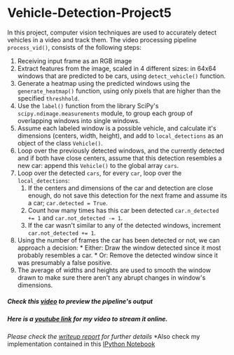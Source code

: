 # Vehicle-Detection-Project5
In this project, computer vision techniques are used to accurately detect vehicles in a video and track them. 
The video processing pipeline ``process_vid()``, consists of the following steps:
  1. Receiving input frame as an RGB image
  2. Extract features from the image, scaled in 4 different sizes: in 64x64 windows that are predicted to be cars, using `detect_vehicle()` function.
  3. Generate a heatmap using the predicted windows using the `generate_heatmap()` function, using only pixels that are higher than the specified `threshhold`.
  4. Use the `label()` function from the library SciPy's `scipy.ndimage.measurements` module, to group each group of overlapping windows into single windows.
  5. Assume each labeled window is a possible vehicle, and calculate it's dimensions (centers, width, height), and add to `local_detections` as an object of the class `Vehicle()`.
  6. Loop over the previously detected windows, and the currently detected and if both have close centers, assume that this detection resembles a new car: append this `Vehicle()` to the global array `cars`.
  7. Loop over the detected `cars`, for every `car`, loop over the `local_detections`:
      1. If the centers and dimensions of the car and detection are close enough, do not save this detection for the next frame and assume its a car; `car.detected = True`.
      2. Count how many times has this car been detected `car.n_detected += 1` and `car.not_detected -= 1`.
      3. If the car wasn't similar to any of the detected windows, increment `car.not_detected += 1`.
  8. Using the number of frames the car has been detected or not, we can approach a decision:
    * Either: Draw the window detected since it most probably resembles a car.
    * Or: Remove the detected window since it was presumably a false positive.
  9. The average of widths and heights are used to smooth the window drawn to make sure there aren't any abrupt changes in window's dimensions.
      
##### Check this [video](./project_final_output.mp4) to preview the pipeline's output
##### Here is a [youtube link](https://youtu.be/EJKQoRARQeA) for my video to stream it online.

*Please check the [writeup report](./writeup_report.md) for further details*
*Also check my implementation contained in this [IPython Notebook](./Vehicle_Detection_Project5.ipynb) 
